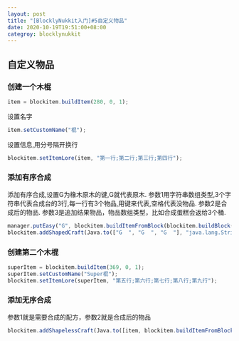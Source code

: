 ```yaml
---
layout: post
title: "[BlocklyNukkit入门]#5自定义物品"
date: 2020-10-19T19:51:00+08:00
categroy: blocklynukkit
---
```


## 自定义物品

### 创建一个木棍

```javascript
item = blockitem.buildItem(280, 0, 1);
```

设置名字

```javascript
item.setCustomName("棍");
```

设置信息,用分号隔开换行

```javascript
blockitem.setItemLore(item, "第一行;第二行;第三行;第四行");
```

### 添加有序合成

添加有序合成,设置G为橡木原木的键,G就代表原木.
参数1用字符串数组类型,3个字符串代表合成台的3行,每一行有3个物品,用键来代表,空格代表没物品.
参数2是合成后的物品.
参数3是追加结果物品，物品数组类型，比如合成蛋糕会返给3个桶.

```javascript
manager.putEasy("G", blockitem.buildItemFromBlock(blockitem.buildBlock(17, 0)));
blockitem.addShapedCraft(Java.to(["G  ", "G  ", "G  "], "java.lang.String[]"), item, Java.to([], "cn.nukkit.item.Item[]"));
```

### 创建第二个木棍

```javascript
superItem = blockitem.buildItem(369, 0, 1);
superItem.setCustomName("Super棍");
blockitem.setItemLore(superItem, "第五行;第六行;第七行;第八行;第九行");
```

### 添加无序合成

参数1就是需要合成的配方，参数2就是合成后的物品

```javascript
blockitem.addShapelessCraft(Java.to([item, blockitem.buildItemFromBlock(blockitem.buildBlock(41, 0))], "cn.nukkit.item.Item[]"), superItem);
```
